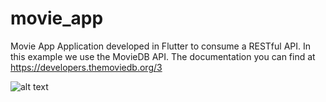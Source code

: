 # movie_app

Movie App
Application developed in Flutter to consume a RESTful API.
In this example we use the MovieDB API.
The documentation you can find at https://developers.themoviedb.org/3

![alt text](https://lh3.googleusercontent.com/rOWH_imxBUK9pURnFmNZAF-nD9-6njOvOoUi5i5iEXLvjY0O1Qr6fyqaMxQ42OSGVb2Yv2YPt7ZN0qlNII7-ZVrfVNO6i0ZOvmkpm1TDDbpTDXozLe8vTMiOSvQ7yIeYBMFwJHJ6iyE7I01INboFJl3GEDfLvKGBmvFZx7a_2V_C_k08H1FFjZFmwv1T3ybYsE4fGtEqZWy_jO4bhvAb0EjVjhLVjhYFAnmNJkW8Yqc4mjgJyMkZXajOa1nqPJrIEn2QTjPXZ97WM0d2fmGNxqE0yE2Xg1j4srbaZ_9xblWCJHB-m2iAIbmPulp8VyFW_BSj1pcxjoQWeAh3XxZiu1S-hcdz79fKYwNMtFce8ZOIA85PvtGII1ebnJAfym7EfC__YMNc18vBEbUr1Bbk2tyMGe2lHCgl0MqBeHUiPnUo77dqKf_v3kAw_Q82cp6RrWoDe4hgeAnpxWjjbaVJcs9v2PYZj7XRgnso-BXCd1taKT2za3HsMpa0eSq_4teOv0yDuXTTZkZxYYrMMNo20VPHqdWzIJ6MtQtRQJUgRi8P1gDvl1WGh3lkCjO1xdYDVibTiumj0CiC0eRIY0zk4nQvwhRLVQT0mcU_f-n1cy-HFxFPJ-7JeNFNsUxeJjku=w791-h611-no)



